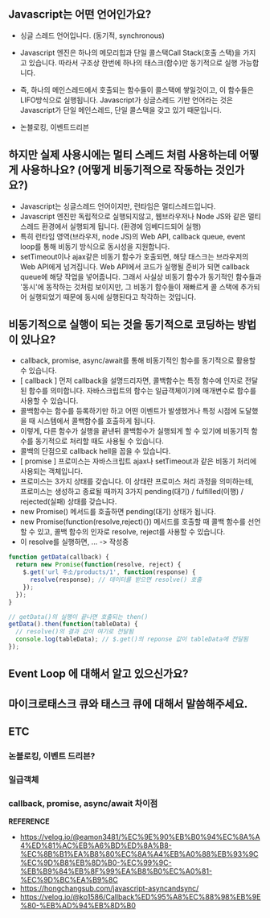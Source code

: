 ## Javascript는 어떤 언어인가요?

- 싱글 스레드 언어입니다. (동기적, synchronous)
- Javascript 엔진은 하나의 메모리힙과 단일 콜스택Call Stack(호출 스택)을 가지고 있습니다. 따라서 구조상 한번에 하나의 태스크(함수)만 동기적으로 실행 가능합니다.

- 즉, 하나의 메인스레드에서 호출되는 함수들이 콜스택에 쌓일것이고, 이 함수들은 LIFO방식으로 실행됩니다. Javascript가 싱글스레드 기반 언어라는 것은 Javascript가 단일 메인스레드, 단일 콜스택을 갖고 있기 때문입니다.
- 논블로킹, 이벤트드리븐

## 하지만 실제 사용시에는 멀티 스레드 처럼 사용하는데 어떻게 사용하나요? (어떻게 비동기적으로 작동하는 것인가요?)

- Javascript는 싱글스레드 언어이지만, 런타임은 멀티스레드입니다.
- Javascript 엔진만 독립적으로 실행되지않고, 웹브라우저나 Node JS와 같은 멀티스레드 환경에서 실행되게 됩니다. (환경에 임베디드되어 실행)
- 특히 런타임 영역(브라우저, node JS)의 Web API, callback queue, event loop를 통해 비동기 방식으로 동시성을 지원합니다.
- setTimeout이나 ajax같은 비동기 함수가 호출되면, 해당 태스크는 브라우저의 Web API에게 넘겨집니다. Web API에서 코드가 실행될 준비가 되면 callback queue에 해당 작업을 넣어줍니다. 그래서 사실상 비동기 함수가 동기적인 함수들과 '동시'에 동작하는 것처럼 보이지만, 그 비동기 함수들이 재빠르게 콜 스택에 추가되어 실행되었기 때문에 동시에 실행된다고 착각하는 것입니다.

## 비동기적으로 실행이 되는 것을 동기적으로 코딩하는 방법이 있나요?

- callback, promise, async/await를 통해 비동기적인 함수를 동기적으로 활용할 수 있습니다.
- [ callback ] 먼저 callback을 설명드리자면, 콜백함수는 특정 함수에 인자로 전달된 함수를 의미합니다. 자바스크립트의 함수는 일급객체이기에 매개변수로 함수를 사용할 수 있습니다.
- 콜백함수는 함수를 등록하기만 하고 어떤 이벤트가 발생했거나 특정 시점에 도달했을 때 시스템에서 콜백함수를 호출하게 됩니다.
- 이렇게, 다른 함수가 실행을 끝낸뒤 콜백함수가 실행되게 할 수 있기에 비동기적 함수를 동기적으로 처리할 때도 사용될 수 있습니다.
- 콜백의 단점으로 callback hell을 꼽을 수 있습니다.
- [ promise ] 프로미스는 자바스크립트 ajax나 setTimeout과 같은 비동기 처리에 사용되는 객체입니다.
- 프로미스는 3가지 상태를 갖습니다. 이 상태란 프로미스 처리 과정을 의미하는테, 프로미스는 생성하고 종료될 때까지 3가지 pending(대기) / fulfilled(이행) / rejected(실패) 상태를 갖습니다.
- new Promise() 메서드를 호출하면 pending(대기) 상태가 됩니다.
- new Promise(function(resolve,reject){}) 메서드를 호출할 때 콜백 함수를 선언할 수 있고, 콜백 함수의 인자로 resolve, reject를 사용할 수 있습니다.
- 이 resolve를 실행하면, ... -> 작성중
```Javascript
function getData(callback) {
  return new Promise(function(resolve, reject) {
    $.get('url 주소/products/1', function(response) {
      resolve(response); // 데이터를 받으면 resolve() 호출
    });
  });
}

// getData()의 실행이 끝나면 호출되는 then()
getData().then(function(tableData) {
  // resolve()의 결과 값이 여기로 전달됨
  console.log(tableData); // $.get()의 reponse 값이 tableData에 전달됨
});

```

## Event Loop 에 대해서 알고 있으신가요?

## 마이크로태스크 큐와 태스크 큐에 대해서 말씀해주세요.

## ETC

### 논블로킹, 이벤트 드리븐?

### 일급객체

### callback, promise, async/await 차이점

**REFERENCE**

- https://velog.io/@eamon3481/%EC%9E%90%EB%B0%94%EC%8A%A4%ED%81%AC%EB%A6%BD%ED%8A%B8-%EC%8B%B1%EA%B8%80%EC%8A%A4%EB%A0%88%EB%93%9C%EC%9D%B8%EB%8D%B0-%EC%99%9C-%EB%B9%84%EB%8F%99%EA%B8%B0%EC%A0%81-%EC%9D%BC%EA%B9%8C
- https://hongchangsub.com/javascript-asyncandsync/
- https://velog.io/@ko1586/Callback%ED%95%A8%EC%88%98%EB%9E%80-%EB%AD%94%EB%8D%B0
